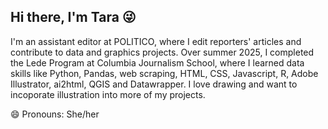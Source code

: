 ## Hi there, I'm Tara 😜

I'm an assistant editor at POLITICO, where I edit reporters' articles and contribute to data and graphics projects. Over summer 2025, I completed the Lede Program at Columbia Journalism School, where I learned data skills like Python, Pandas, web scraping, HTML, CSS, Javascript, R, Adobe Illustrator, ai2html, QGIS and Datawrapper. I love drawing and want to incoporate illustration into more of my projects. 

😄 Pronouns: She/her

<!--
**tgnewikow/tgnewikow** is a ✨ _special_ ✨ repository because its `README.md` (this file) appears on your GitHub profile.

Here are some ideas to get you started:

- 🔭 I’m currently working on ...
- 🌱 I’m currently learning ...
- 👯 I’m looking to collaborate on ...
- 🤔 I’m looking for help with ...
- 💬 Ask me about ...
- 📫 How to reach me: ...
- 😄 Pronouns: ...
- ⚡ Fun fact: ...
-->
